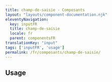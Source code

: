 ```yaml
---
title: champ-de-saisie - Composants
layout: "layouts/component-documentation.njk"
eleventyNavigation:
  key: inputFR
  title: champ-de-saisie
  locale: fr
  parent: componentsFR
translationKey: "input"
tags: ['inputFR', 'usage']
permalink: /fr/composants/champ-de-saisie/
---
```


## Usage